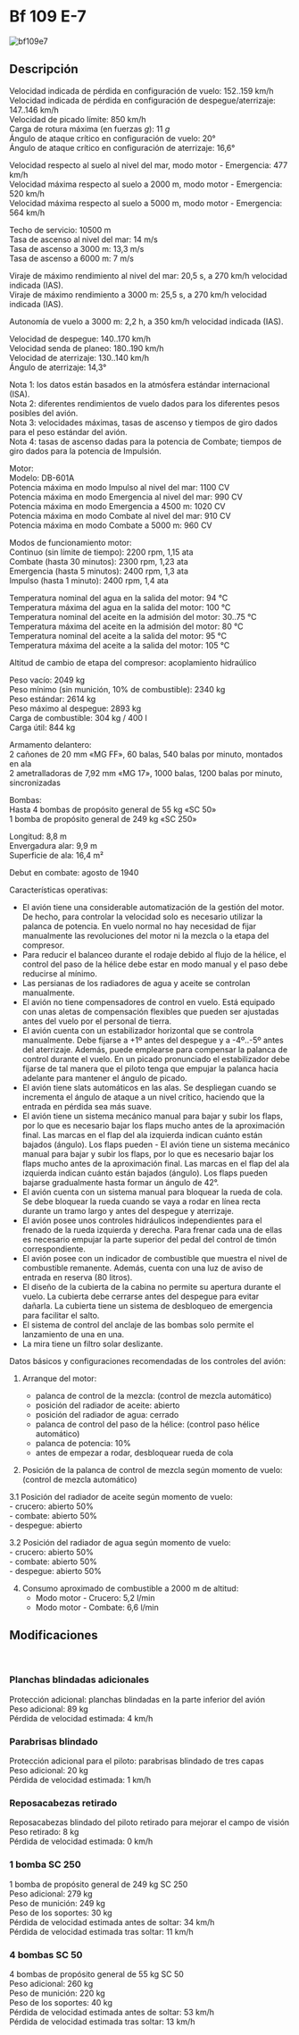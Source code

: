 # Bf 109 E-7  
  
![bf109e7](../images/bf109e7.png)  
  
## Descripción  
  
Velocidad indicada de pérdida en configuración de vuelo: 152..159 km/h  
Velocidad indicada de pérdida en configuración de despegue/aterrizaje: 147..146 km/h  
Velocidad de picado límite: 850 km/h  
Carga de rotura máxima (en fuerzas <i>g</i>): 11 <i>g</i>  
Ángulo de ataque crítico en configuración de vuelo: 20°  
Ángulo de ataque crítico en configuración de aterrizaje: 16,6°  
  
Velocidad respecto al suelo al nivel del mar, modo motor - Emergencia: 477 km/h  
Velocidad máxima respecto al suelo a 2000 m, modo motor - Emergencia: 520 km/h  
Velocidad máxima respecto al suelo a 5000 m, modo motor - Emergencia: 564 km/h  
  
Techo de servicio: 10500 m  
Tasa de ascenso al nivel del mar: 14 m/s  
Tasa de ascenso a 3000 m: 13,3 m/s  
Tasa de ascenso a 6000 m: 7 m/s  
  
Viraje de máximo rendimiento al nivel del mar: 20,5 s, a 270 km/h velocidad indicada (IAS).  
Viraje de máximo rendimiento a 3000 m: 25,5 s, a 270 km/h velocidad indicada (IAS).  
  
Autonomía de vuelo a 3000 m: 2,2 h, a 350 km/h velocidad indicada (IAS).  
  
Velocidad de despegue: 140..170 km/h  
Velocidad senda de planeo: 180..190 km/h  
Velocidad de aterrizaje: 130..140 km/h  
Ángulo de aterrizaje: 14,3°  
  
Nota 1: los datos están basados en la atmósfera estándar internacional (ISA).  
Nota 2: diferentes rendimientos de vuelo dados para los diferentes pesos posibles del avión.  
Nota 3: velocidades máximas, tasas de ascenso y tiempos de giro dados para el peso estándar del avión.  
Nota 4: tasas de ascenso dadas para la potencia de Combate; tiempos de giro dados para la potencia de Impulsión.  
  
Motor:  
Modelo: DB-601A  
Potencia máxima en modo Impulso al nivel del mar: 1100 CV  
Potencia máxima en modo Emergencia al nivel del mar: 990 CV  
Potencia máxima en modo Emergencia a 4500 m: 1020 CV  
Potencia máxima en modo Combate al nivel del mar: 910 CV  
Potencia máxima en modo Combate a 5000 m: 960 CV  
  
Modos de funcionamiento motor:  
Continuo (sin límite de tiempo): 2200 rpm, 1,15 ata  
Combate (hasta 30 minutos): 2300 rpm, 1,23 ata  
Emergencia (hasta 5 minutos): 2400 rpm, 1,3 ata  
Impulso (hasta 1 minuto): 2400 rpm, 1,4 ata  
  
Temperatura nominal del agua en la salida del motor: 94 °C  
Temperatura máxima del agua en la salida del motor: 100 °C  
Temperatura nominal del aceite en la admisión del motor: 30..75 °C  
Temperatura máxima del aceite en la admisión del motor: 80 °C  
Temperatura nominal del aceite a la salida del motor: 95 °C  
Temperatura máxima del aceite a la salida del motor: 105 °C  
  
Altitud de cambio de etapa del compresor: acoplamiento hidraúlico  
  
Peso vacío: 2049 kg  
Peso mínimo (sin munición, 10% de combustible): 2340 kg  
Peso estándar: 2614 kg  
Peso máximo al despegue: 2893 kg  
Carga de combustible: 304 kg / 400 l  
Carga útil: 844 kg  
  
Armamento delantero:  
2 cañones de 20 mm «MG FF», 60 balas, 540 balas por minuto, montados en ala  
2 ametralladoras de 7,92 mm «MG 17», 1000 balas, 1200 balas por minuto, sincronizadas  
  
Bombas:  
Hasta 4 bombas de propósito general de 55 kg «SC 50»  
1 bomba de propósito general de 249 kg «SC 250»  
  
Longitud: 8,8 m  
Envergadura alar: 9,9 m  
Superficie de ala: 16,4 m²  
  
Debut en combate: agosto de 1940  
  
Características operativas:  
- El avión tiene una considerable automatización de la gestión del motor. De hecho, para controlar la velocidad solo es necesario utilizar la palanca de potencia. En vuelo normal no hay necesidad de fijar manualmente las revoluciones del motor ni la mezcla o la etapa del compresor.  
- Para reducir el balanceo durante el rodaje debido al flujo de la hélice, el control del paso de la hélice debe estar en modo manual y el paso debe reducirse al mínimo.  
- Las persianas de los radiadores de agua y aceite se controlan manualmente.  
- El avión no tiene compensadores de control en vuelo. Está equipado con unas aletas de compensación flexibles que pueden ser ajustadas antes del vuelo por el personal de tierra.  
- El avión cuenta con un estabilizador horizontal que se controla manualmente. Debe fijarse a +1º antes del despegue y a -4º..-5º antes del aterrizaje. Además, puede emplearse para compensar la palanca de control durante el vuelo. En un picado pronunciado el estabilizador debe fijarse de tal manera que el piloto tenga que empujar la palanca hacia adelante para mantener el ángulo de picado.  
- El avión tiene slats automáticos en las alas. Se despliegan cuando se incrementa el ángulo de ataque a un nivel crítico, haciendo que la entrada en pérdida sea más suave.  
- El avión tiene un sistema mecánico manual para bajar y subir los flaps, por lo que es necesario bajar los flaps mucho antes de la aproximación final. Las marcas en el flap del ala izquierda indican cuánto están bajados (ángulo). Los flaps pueden - El avión tiene un sistema mecánico manual para bajar y subir los flaps, por lo que es necesario bajar los flaps mucho antes de la aproximación final. Las marcas en el flap del ala izquierda indican cuánto están bajados (ángulo). Los flaps pueden bajarse gradualmente hasta formar un ángulo de 42°.  
- El avión cuenta con un sistema manual para bloquear la rueda de cola. Se debe bloquear la rueda cuando se vaya a rodar en línea recta durante un tramo largo y antes del despegue y aterrizaje.  
- El avión posee unos controles hidráulicos independientes para el frenado de la rueda izquierda y derecha. Para frenar cada una de ellas es necesario empujar la parte superior del pedal del control de timón correspondiente.  
- El avión posee con un indicador de combustible que muestra el nivel de combustible remanente. Además, cuenta con una luz de aviso de entrada en reserva (80 litros).  
- El diseño de la cubierta de la cabina no permite su apertura durante el vuelo. La cubierta debe cerrarse antes del despegue para evitar dañarla. La cubierta tiene un sistema de desbloqueo de emergencia para facilitar el salto.  
- El sistema de control del anclaje de las bombas solo permite el lanzamiento de una en una.  
- La mira tiene un filtro solar deslizante.  
  
Datos básicos y configuraciones recomendadas de los controles del avión:  
1. Arranque del motor:  
	- palanca de control de la mezcla: (control de mezcla automático)  
	- posición del radiador de aceite: abierto  
	- posición del radiador de agua: cerrado  
	- palanca de control del paso de la hélice: (control paso hélice automático)  
	- palanca de potencia: 10%  
	- antes de empezar a rodar, desbloquear rueda de cola  
  
2. Posición de la palanca de control de mezcla según momento de vuelo: (control de mezcla automático)  
  
3.1 Posición del radiador de aceite según momento de vuelo:  
	- crucero: abierto 50%  
	- combate: abierto 50%  
	- despegue: abierto  
  
3.2 Posición del radiador de agua según momento de vuelo:  
	- crucero: abierto 50%  
	- combate: abierto 50%  
	- despegue: abierto 50%  
  
4. Consumo aproximado de combustible a 2000 m de altitud:  
	- Modo motor - Crucero: 5,2 l/min  
	- Modo motor - Combate: 6,6 l/min  
  
## Modificaciones  
  ﻿
  
  
### Planchas blindadas adicionales  
  
Protección adicional: planchas blindadas en la parte inferior del avión  
Peso adicional: 89 kg  
Pérdida de velocidad estimada: 4 km/h  ﻿
  
  
### Parabrisas blindado  
  
Protección adicional para el piloto: parabrisas blindado de tres capas  
Peso adicional: 20 kg  
Pérdida de velocidad estimada: 1 km/h  ﻿
  
  
### Reposacabezas retirado  
  
Reposacabezas blindado del piloto retirado para mejorar el campo de visión  
Peso retirado: 8 kg  
Pérdida de velocidad estimada: 0 km/h  ﻿
  
  
### 1 bomba SC 250  
  
1 bomba de propósito general de 249 kg SC 250  
Peso adicional: 279 kg  
Peso de munición: 249 kg  
Peso de los soportes: 30 kg  
Pérdida de velocidad estimada antes de soltar: 34 km/h  
Pérdida de velocidad estimada tras soltar: 11 km/h  ﻿
  
  
### 4 bombas SC 50  
  
4 bombas de propósito general de 55 kg SC 50  
Peso adicional: 260 kg  
Peso de munición: 220 kg  
Peso de los soportes: 40 kg  
Pérdida de velocidad estimada antes de soltar: 53 km/h  
Pérdida de velocidad estimada tras soltar: 13 km/h  